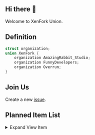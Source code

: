 ## Hi there 👋

Welcome to XenFork Union.

## Definition

```c
struct organization;
union XenFork {
    organization AmazingRabbit_Studio;
    organization FunnyDevelopers;
    organization Overrun;
}
```
## Join Us

Create a new [issue](https://github.com/XenFork/.github/issues/new).

## Planned Item List

<details>
<summary>Expand View Item</summary>
<span>

- [SquidCraft](https://github.com/XenFork/SquidCraft)
- [t Xen All Language Mod](https://github.com/XenFork/tXenAllLanguageMod)
- [Compressed](https://github.com/XenFork/Compressed)
- [Minecraft2D-Kotlin](https://github.com/XenFork/Minecraft2D-Kotlin)

</span>
</details>
